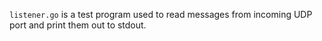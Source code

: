 `listener.go` is a test program used to read messages from incoming UDP port and print them out to stdout.